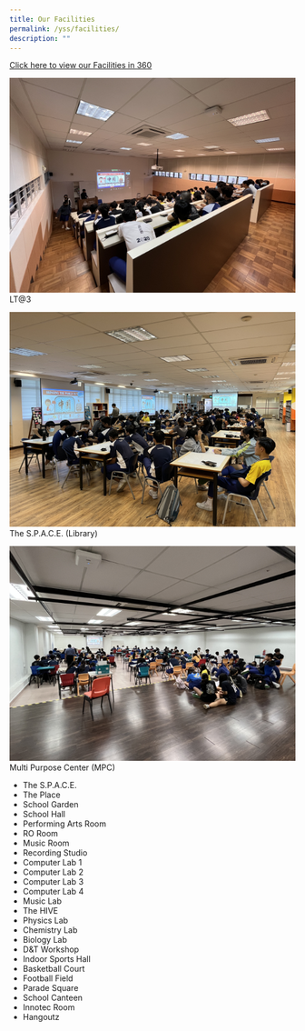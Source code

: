 ```yaml
---
title: Our Facilities
permalink: /yss/facilities/
description: ""
---
```

[Click here to view our Facilities in 360](https://kuula.co/share/collection/7PDqZ?logo=1&info=1&fs=1&vr=0&sd=1&thumbs=1)

![](/images/YSS/LT@3.png)
LT@3

![](/images/YSS/Library.png)
The S.P.A.C.E. (Library)

![](/images/YSS/MPC.png)
Multi Purpose Center (MPC)


* The S.P.A.C.E.
* The Place
* School Garden
* School Hall
* Performing Arts Room
* RO Room
* Music Room
* Recording Studio
* Computer Lab 1
* Computer Lab 2
* Computer Lab 3
* Computer Lab 4
* Music Lab
* The HIVE
* Physics Lab
* Chemistry Lab
* Biology Lab
* D&T Workshop
* Indoor Sports Hall
* Basketball Court
* Football Field
* Parade Square
* School Canteen
* Innotec Room
* Hangoutz